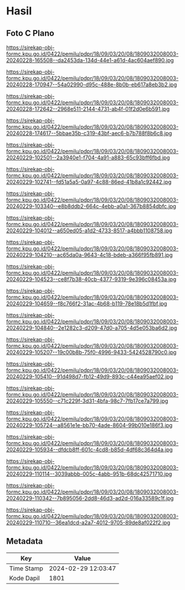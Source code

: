 # Hasil

## Foto C Plano

https://sirekap-obj-formc.kpu.go.id/0422/pemilu/pdpr/18/09/03/20/08/1809032008003-20240228-165508--da2453da-134d-44e1-a61d-4ac604aef890.jpg

https://sirekap-obj-formc.kpu.go.id/0422/pemilu/pdpr/18/09/03/20/08/1809032008003-20240228-170947--54a02990-d95c-488e-8b0b-eb617a8eb3b2.jpg

https://sirekap-obj-formc.kpu.go.id/0422/pemilu/pdpr/18/09/03/20/08/1809032008003-20240228-172642--2968e511-2144-4731-ab4f-01f2d0e6b591.jpg

https://sirekap-obj-formc.kpu.go.id/0422/pemilu/pdpr/18/09/03/20/08/1809032008003-20240228-174617--5bbae35b-c319-43bf-aec6-b7b788f8b6c8.jpg

https://sirekap-obj-formc.kpu.go.id/0422/pemilu/pdpr/18/09/03/20/08/1809032008003-20240229-102501--2a3940e1-f704-4a91-a883-65c93bff6fbd.jpg

https://sirekap-obj-formc.kpu.go.id/0422/pemilu/pdpr/18/09/03/20/08/1809032008003-20240229-102741--fd51a5a5-0a97-4c88-86ed-41b8a1c92442.jpg

https://sirekap-obj-formc.kpu.go.id/0422/pemilu/pdpr/18/09/03/20/08/1809032008003-20240229-103340--e8b8ddb2-664c-4ebb-a0a1-367b8854dbfc.jpg

https://sirekap-obj-formc.kpu.go.id/0422/pemilu/pdpr/18/09/03/20/08/1809032008003-20240229-104012--a650ed05-a1d2-4733-8517-a4bbb1108758.jpg

https://sirekap-obj-formc.kpu.go.id/0422/pemilu/pdpr/18/09/03/20/08/1809032008003-20240229-104210--ac65da0a-9643-4c18-bdeb-a366f95fb891.jpg

https://sirekap-obj-formc.kpu.go.id/0422/pemilu/pdpr/18/09/03/20/08/1809032008003-20240229-104523--ce8f7b38-40cb-4377-9319-9e396c08453a.jpg

https://sirekap-obj-formc.kpu.go.id/0422/pemilu/pdpr/18/09/03/20/08/1809032008003-20240229-104659--f8c766f2-31ac-4b68-b119-78e18b5d1fbf.jpg

https://sirekap-obj-formc.kpu.go.id/0422/pemilu/pdpr/18/09/03/20/08/1809032008003-20240229-104840--2e1282c3-d209-47d0-a705-4d5e053ba6d2.jpg

https://sirekap-obj-formc.kpu.go.id/0422/pemilu/pdpr/18/09/03/20/08/1809032008003-20240229-105207--19c00b8b-75f0-4996-9433-5424528790c0.jpg

https://sirekap-obj-formc.kpu.go.id/0422/pemilu/pdpr/18/09/03/20/08/1809032008003-20240229-105410--91d498d7-fb12-49d9-893c-c44ea95aef02.jpg

https://sirekap-obj-formc.kpu.go.id/0422/pemilu/pdpr/18/09/03/20/08/1809032008003-20240229-105550--c71c229f-3d31-4bfa-98c7-7fb17ce7a799.jpg

https://sirekap-obj-formc.kpu.go.id/0422/pemilu/pdpr/18/09/03/20/08/1809032008003-20240229-105724--a8561e1e-bb70-4ade-8604-99b010e186f3.jpg

https://sirekap-obj-formc.kpu.go.id/0422/pemilu/pdpr/18/09/03/20/08/1809032008003-20240229-105934--dfdcb8ff-601c-4cd8-b85d-4df68c364d4a.jpg

https://sirekap-obj-formc.kpu.go.id/0422/pemilu/pdpr/18/09/03/20/08/1809032008003-20240229-110114--3039abbb-005c-4abb-951b-68dc42571710.jpg

https://sirekap-obj-formc.kpu.go.id/0422/pemilu/pdpr/18/09/03/20/08/1809032008003-20240229-110342--7b895056-2dd8-46d3-ad2d-016a33589c1f.jpg

https://sirekap-obj-formc.kpu.go.id/0422/pemilu/pdpr/18/09/03/20/08/1809032008003-20240229-110710--36ea1dcd-a2a7-4012-9705-89de8af022f2.jpg


## Metadata

| Key        | Value               |
| ---------- | ------------------- |
| Time Stamp | 2024-02-29 12:03:47 |
| Kode Dapil | 1801                |



